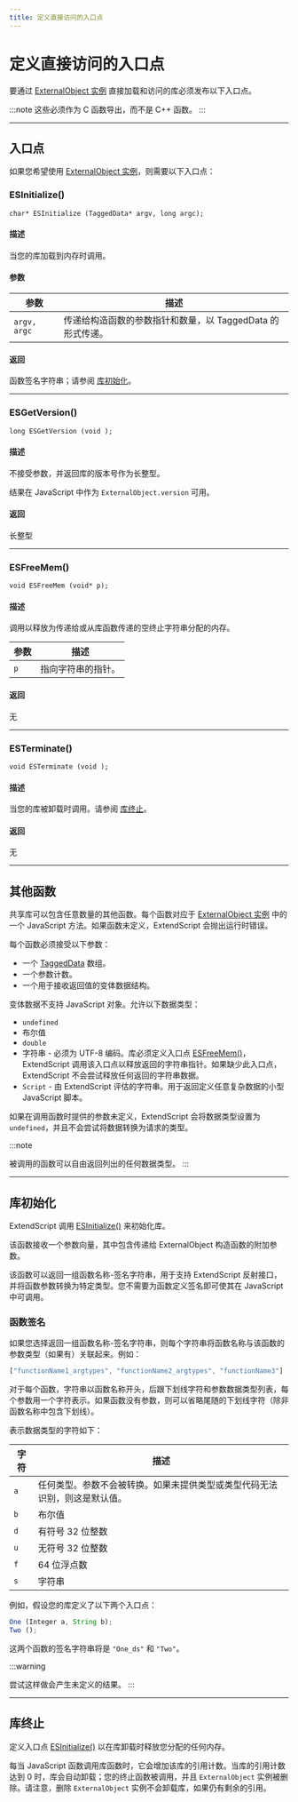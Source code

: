 ```yaml
---
title: 定义直接访问的入口点
---
```

# 定义直接访问的入口点

要通过 [ExternalObject 实例](.././externalobject-object) 直接加载和访问的库必须发布以下入口点。

:::note
这些必须作为 C 函数导出，而不是 C++ 函数。
:::

---

## 入口点

如果您希望使用 [ExternalObject 实例](.././externalobject-object)，则需要以下入口点：

### ESInitialize()

`char* ESInitialize (TaggedData* argv, long argc);`

#### 描述

当您的库加载到内存时调用。

#### 参数

|  参数   |                                         描述                                          |
| ------------ | -------------------------------------------------------------------------------------------- |
| `argv, argc` | 传递给构造函数的参数指针和数量，以 TaggedData 的形式传递。 |

#### 返回

函数签名字符串；请参阅 [库初始化](#库初始化)。

---

### ESGetVersion()

`long ESGetVersion (void );`

#### 描述

不接受参数，并返回库的版本号作为长整型。

结果在 JavaScript 中作为 `ExternalObject.version` 可用。

#### 返回

长整型

---

### ESFreeMem()

`void ESFreeMem (void* p);`

#### 描述

调用以释放为传递给或从库函数传递的空终止字符串分配的内存。

| 参数 |       描述        |
| --------- | ------------------------ |
| `p`       | 指向字符串的指针。 |

#### 返回

无

---

### ESTerminate()

`void ESTerminate (void );`

#### 描述

当您的库被卸载时调用。请参阅 [库终止](#库终止)。

#### 返回

无

---

## 其他函数

共享库可以包含任意数量的其他函数。每个函数对应于 [ExternalObject 实例](.././externalobject-object) 中的一个 JavaScript 方法。如果函数未定义，ExtendScript 会抛出运行时错误。

每个函数必须接受以下参数：

- 一个 [TaggedData](defining-entry-points-for-indirect-access.md#taggeddata) 数组。
- 一个参数计数。
- 一个用于接收返回值的变体数据结构。

变体数据不支持 JavaScript 对象。允许以下数据类型：

- `undefined`
- 布尔值
- `double`
- 字符串 - 必须为 UTF-8 编码。库必须定义入口点 [ESFreeMem()](#esfreemem)，ExtendScript 调用该入口点以释放返回的字符串指针。如果缺少此入口点，ExtendScript 不会尝试释放任何返回的字符串数据。
- `Script` - 由 ExtendScript 评估的字符串。用于返回定义任意复杂数据的小型 JavaScript 脚本。

如果在调用函数时提供的参数未定义，ExtendScript 会将数据类型设置为 `undefined`，并且不会尝试将数据转换为请求的类型。

:::note

被调用的函数可以自由返回列出的任何数据类型。
:::

---

## 库初始化

ExtendScript 调用 [ESInitialize()](#esinitialize) 来初始化库。

该函数接收一个参数向量，其中包含传递给 ExternalObject 构造函数的附加参数。

该函数可以返回一组函数名称-签名字符串，用于支持 ExtendScript 反射接口，并将函数参数转换为特定类型。您不需要为函数定义签名即可使其在 JavaScript 中可调用。

### 函数签名

如果您选择返回一组函数名称-签名字符串，则每个字符串将函数名称与该函数的参数类型（如果有）关联起来。例如：

```javascript
["functionName1_argtypes", "functionName2_argtypes", "functionName3"]
```

对于每个函数，字符串以函数名称开头，后跟下划线字符和参数数据类型列表，每个参数用一个字符表示。如果函数没有参数，则可以省略尾随的下划线字符（除非函数名称中包含下划线）。

表示数据类型的字符如下：

| 字符 |                                                       描述                                                       |
| ---------- | ----------------------------------------------------------------------------------------------------------------------- |
| `a`        | 任何类型。参数不会被转换。如果未提供类型或类型代码无法识别，则这是默认值。 |
| `b`        | 布尔值                                                                                                                 |
| `d`        | 有符号 32 位整数                                                                                                   |
| `u`        | 无符号 32 位整数                                                                                                 |
| `f`        | 64 位浮点数                                                                                                   |
| `s`        | 字符串                                                                                                                  |

例如，假设您的库定义了以下两个入口点：

```javascript
One (Integer a, String b);
Two ();
```

这两个函数的签名字符串将是 `"One_ds"` 和 `"Two"`。

:::warning

尝试这样做会产生未定义的结果。
:::

---

## 库终止

定义入口点 [ESInitialize()](#esinitialize) 以在库卸载时释放您分配的任何内存。

每当 JavaScript 函数调用库函数时，它会增加该库的引用计数。当库的引用计数达到 0 时，库会自动卸载；您的终止函数被调用，并且 `ExternalObject` 实例被删除。请注意，删除 `ExternalObject` 实例不会卸载库，如果仍有剩余的引用。